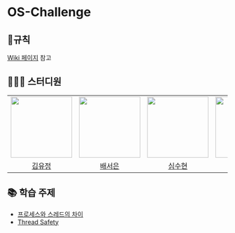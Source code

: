 # OS-Challenge
## 📍규칙
[Wiki 페이지](https://github.com/CS-Challenge/OS-Challenge/wiki/%EC%8A%A4%ED%84%B0%EB%94%94-%EA%B7%9C%EC%B9%99) 참고

## 👩🏻‍💻 스터디원
<table>
    <tr>
        <td height="140px" align="center"><img src="https://avatars.githubusercontent.com/yujung7768903" width="140px" /></td>
        <td height="140px" align="center"><img src="https://avatars.githubusercontent.com/seoeunbae" width="140px" /></td>
        <td height="140px" align="center"><img src="https://avatars.githubusercontent.com/suhyunsim" width="140px" /></td>
        <td height="140px" align="center"><img src="https://avatars.githubusercontent.com/MoonDD99" width="140px" /></td>
    </tr>
    <tr>
        <td align="center">
          <a href="https://github.com/yujung7768903"> 김유정 </a>
        </td>
        <td align="center">
          <a href="https://github.com/seoeunbae"> 배서은 </a>
        </td>
        <td align="center">
          <a href="https://github.com/suhyunsim"> 심수현 </a>
        </td>
        <td align="center">
          <a href="https://github.com/MoonDD99"> 문정현 </a>
        </td>
    </tr>
</table>
<!--
| 이름   | GitHub                                       |
| ------ | -------------------------------------------- |
| 김유정 | [@yujung7768903](https://github.com/yujung7768903) |
| 배서은 | [@seoeunbae](https://github.com/seoeunbae) |
| 심수현 | [@suhyunsim](https://github.com/suhyunsim) |
| 문정현 | [@MoonDD99](https://github.com/MoonDD99) |
-->

## 📚 학습 주제
<!-- 예시
* [주제이름](링크)
-->
* [프로세스와 스레드의 차이](https://github.com/CS-Challenge/OS-Challenge/tree/main/%ED%94%84%EB%A1%9C%EC%84%B8%EC%8A%A4%EC%99%80%20%EC%8A%A4%EB%A0%88%EB%93%9C%EC%9D%98%20%EC%B0%A8%EC%9D%B4%EC%A0%90)
* [Thread Safety](https://github.com/CS-Challenge/OS-Challenge/tree/main/Thread-safety)
